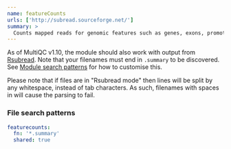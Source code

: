 ```yaml
---
name: featureCounts
urls: ['http://subread.sourceforge.net/']
summary: >
  Counts mapped reads for genomic features such as genes, exons, promoter, gene bodies, genomic bins and chromosomal locations
---
```


As of MultiQC v1.10, the module should also work with output from
[Rsubread](https://bioconductor.org/packages/release/bioc/html/Rsubread.html).
Note that your filenames must end in `.summary` to be discovered.
See [Module search patterns](#module-search-patterns) for how to customise this.

Please note that if files are in "Rsubread mode" then lines will be split by any
whitespace, instead of tab characters. As such, filenames with spaces in will
cause the parsing to fail.

### File search patterns

```yaml
featurecounts:
  fn: '*.summary'
  shared: true
```